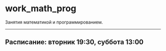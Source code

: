 # work_math_prog
Занятия математикой и программированием.

--------------
Расписание: вторник 19:30, суббота 13:00
--------------
